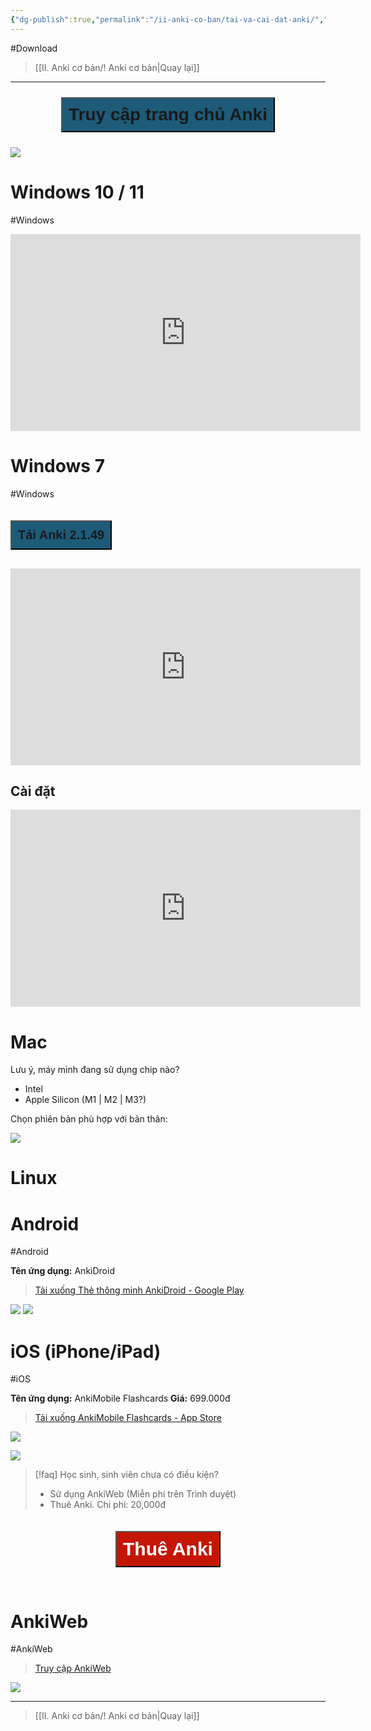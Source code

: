 ```yaml
---
{"dg-publish":true,"permalink":"/ii-anki-co-ban/tai-va-cai-dat-anki/","noteIcon":""}
---
```


#Download 

> [[II. Anki cơ bản/! Anki cơ bản\|Quay lại]]
___

<div style="display: flex; justify-content: center; cursor: pointer;">
<a href="https://apps.ankiweb.net/" target="_blank">
<button style=" font-size: 28px; padding: 10px; height: fit-content; margin: 10px; background: #1D5B79; font-weight: 600; color: var(--text-on-accent); "> Truy cập trang chủ Anki </button> 
</a>
</div>

![](https://i.imgur.com/EBuRUzM.gif)

# Windows 10 / 11
#Windows 

<iframe width="560" height="315" src="https://www.youtube.com/embed/Bo7ymlZGSqg" title="YouTube video player" frameborder="0" allow="accelerometer; autoplay; clipboard-write; encrypted-media; gyroscope; picture-in-picture; web-share" allowfullscreen></iframe>

# Windows 7
#Windows 

<div style="display: flex; justify-content: left; cursor: pointer;">
<a href="https://apps.ankiweb.net/downloads/archive/anki-2.1.49-windows.exe" target="_blank">
<button style=" font-size: 20px; padding: 10px; height: fit-content; margin-bottom: 30px; margin-top: 20px; background: #1D5B79; font-weight: 600; color: var(--text-on-accent); "> Tải Anki 2.1.49 </button> 
</a>
</div>


<iframe width="560" height="315" src="https://www.youtube.com/embed/9zCBoei2uRc" title="YouTube video player" frameborder="0" allow="accelerometer; autoplay; clipboard-write; encrypted-media; gyroscope; picture-in-picture; web-share" allowfullscreen></iframe>

## Cài đặt

<iframe width="560" height="315" src="https://www.youtube.com/embed/nd4yVlYbzkU" title="YouTube video player" frameborder="0" allow="accelerometer; autoplay; clipboard-write; encrypted-media; gyroscope; picture-in-picture; web-share" allowfullscreen></iframe>

# Mac
Lưu ý, máy mình đang sử dụng chip nào?
- Intel
- Apple Silicon (M1 | M2 | M3?)

Chọn phiên bản phù hợp với bản thân:

![](https://i.imgur.com/aFnYmow.png)

# Linux


# Android
#Android 

**Tên ứng dụng:** AnkiDroid

> [Tải xuống Thẻ thông minh AnkiDroid - Google Play](https://play.google.com/store/apps/details?id=com.ichi2.anki)

![](https://i.imgur.com/aVI0hyE.png)
![](https://i.imgur.com/fQgfYZd.png)


# iOS (iPhone/iPad)
#iOS 

**Tên ứng dụng:** AnkiMobile Flashcards
**Giá:** 699.000đ

> [Tải xuống AnkiMobile Flashcards - App Store](https://apps.apple.com/vn/app/ankimobile-flashcards/id373493387)

![](https://i.imgur.com/znIMJZE.png)

![](https://i.imgur.com/rSm5ra8.png)


> [!faq] Học sinh, sinh viên chưa có điều kiện?
>- Sử dụng AnkiWeb (Miễn phí trên Trình duyệt)
>- Thuê Anki. 
>  Chi phí: 20,000đ

<div style="display: flex; justify-content: center; cursor: pointer;">
<a href="https://apps.ankiweb.net/downloads/archive/anki-2.1.49-windows.exe" target="_blank">
<button style=" font-size: 30px; padding: 10px; height: fit-content; margin-bottom: 30px; margin-top: 20px; background: #C51605; font-weight: 600; color: white; "> Thuê Anki </button> 
</a>
</div>

# AnkiWeb 
#AnkiWeb 

> [Truy cập AnkiWeb](https://ankiweb.net/about)

![](https://i.imgur.com/TcSTosj.png)

___
> [[II. Anki cơ bản/! Anki cơ bản\|Quay lại]]
